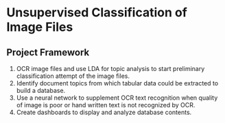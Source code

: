# Unsupervised Classification of Image Files

## Project Framework

  1. OCR image files and use LDA for topic analysis to start preliminary classification attempt of the image files.
  2. Identify document topics from which tabular data could be extracted to build a database.
  3. Use a neural network to supplement OCR text recognition when quality of image is poor or hand written text is not            recognized by OCR.
  4. Create dashboards to display and analyze database contents. 
